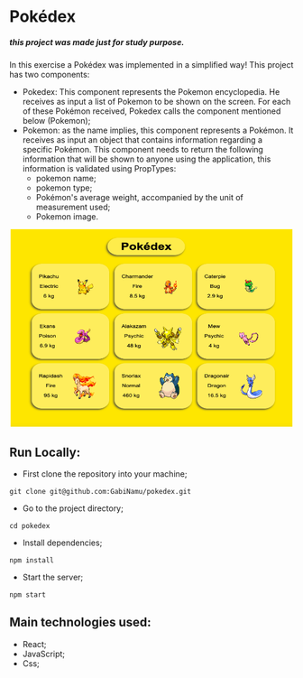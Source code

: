 # Pokédex 
##### this project was made just for study purpose.
In this exercise a Pokédex was implemented in a simplified way!
This project has two components:
- Pokedex: This component represents the Pokemon encyclopedia. He receives as input a list of Pokemon to be shown on the screen. For each of these Pokémon received, Pokedex calls the component mentioned below (Pokemon);
- Pokemon: as the name implies, this component represents a Pokémon. It receives as input an object that contains information regarding a specific Pokémon. This component needs to return the following information that will be shown to anyone using the application, this information is validated using PropTypes:
  - pokemon name;
  - pokemon type;
  - Pokémon's average weight, accompanied by the unit of measurement used;
  - Pokemon image.
  
<div align="center" display="inline">
  <img src="./public/img/pokedex.png" alt="store" width="500px" height="350px">
</div>

## Run Locally:
- First clone the repository into your machine;

```
git clone git@github.com:GabiNamu/pokedex.git
```
- Go to the project directory;

```
cd pokedex
```

- Install dependencies;

```
npm install
```
- Start the server;
```
npm start
```
## Main technologies used:
- React;
- JavaScript;
- Css;
